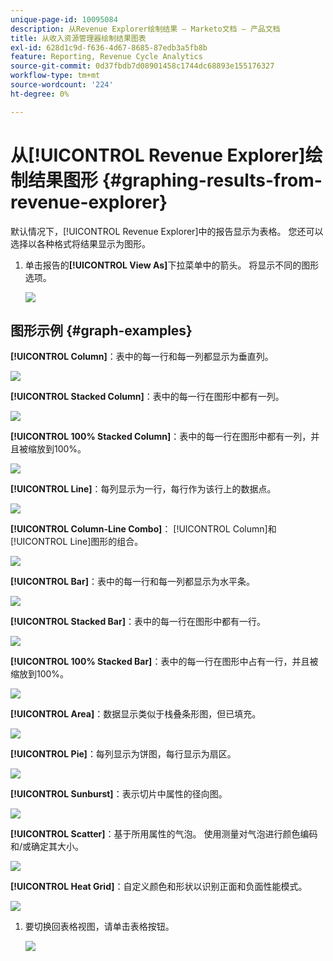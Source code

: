 ```yaml
---
unique-page-id: 10095084
description: 从Revenue Explorer绘制结果 — Marketo文档 — 产品文档
title: 从收入资源管理器绘制结果图表
exl-id: 628d1c9d-f636-4d67-8685-87edb3a5fb8b
feature: Reporting, Revenue Cycle Analytics
source-git-commit: 0d37fbdb7d08901458c1744dc68893e155176327
workflow-type: tm+mt
source-wordcount: '224'
ht-degree: 0%

---
```


# 从[!UICONTROL Revenue Explorer]绘制结果图形 {#graphing-results-from-revenue-explorer}

默认情况下，[!UICONTROL Revenue Explorer]中的报告显示为表格。 您还可以选择以各种格式将结果显示为图形。

1. 单击报告的&#x200B;**[!UICONTROL View As]**&#x200B;下拉菜单中的箭头。 将显示不同的图形选项。

   ![](assets/one-1.png)

## 图形示例 {#graph-examples}

**[!UICONTROL Column]**：表中的每一行和每一列都显示为垂直列。

![](assets/column.png)

**[!UICONTROL Stacked Column]**：表中的每一行在图形中都有一列。

![](assets/stacked-column.png)

**[!UICONTROL 100% Stacked Column]**：表中的每一行在图形中都有一列，并且被缩放到100%。

![](assets/100-stacked-column.png)

**[!UICONTROL Line]**：每列显示为一行，每行作为该行上的数据点。

![](assets/line.png)

**[!UICONTROL Column-Line Combo]**： [!UICONTROL Column]和[!UICONTROL Line]图形的组合。

![](assets/column-line-combo.png)

**[!UICONTROL Bar]**：表中的每一行和每一列都显示为水平条。

![](assets/bar.png)

**[!UICONTROL Stacked Bar]**：表中的每一行在图形中都有一行。

![](assets/stacked-bar.png)

**[!UICONTROL 100% Stacked Bar]**：表中的每一行在图形中占有一行，并且被缩放到100%。

![](assets/100-stacked-bar.png)

**[!UICONTROL Area]**：数据显示类似于栈叠条形图，但已填充。

![](assets/area.png)

**[!UICONTROL Pie]**：每列显示为饼图，每行显示为扇区。

![](assets/pie.png)

**[!UICONTROL Sunburst]**：表示切片中属性的径向图。

![](assets/sunburst.png)

**[!UICONTROL Scatter]**：基于所用属性的气泡。 使用测量对气泡进行颜色编码和/或确定其大小。

![](assets/scatter.png)

**[!UICONTROL Heat Grid]**：自定义颜色和形状以识别正面和负面性能模式。

![](assets/heat-grid.png)

1. 要切换回表格视图，请单击表格按钮。

   ![](assets/two-1.png)

